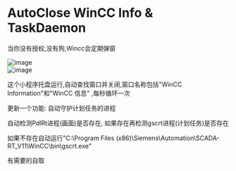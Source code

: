# AutoClose WinCC Info & TaskDaemon

当你没有授权,没有狗,Wincc会定期弹窗</br>

![image](https://encrypted-tbn0.gstatic.com/images?q=tbn:ANd9GcRNjsxHtUOmkNCYzJJGuSBI-lrQOaxcPf9228vqP4iPPVK6Ltj2Fgr_90lcJBGEct-emvU&usqp=CAU)<br>
![image](https://www.ad.siemens.com.cn/service/answer/Uploads/questionimgs/20221205110735_13.png)<br>

这个小程序托盘运行,自动查找窗口并关闭,窗口名称包括"WinCC Information"和"WinCC 信息" ,每秒循环一次</br>

更新一个功能: 自动守护计划任务的进程</br>

自动检测PdlRt进程(画面)是否存在, 如果存在再检测gscrt进程(计划任务)是否存在</br>

如果不存在自动运行"C:\Program Files (x86)\Siemens\Automation\SCADA-RT_V11\WinCC\bin\gscrt.exe"</br>

有需要的自取</br>


